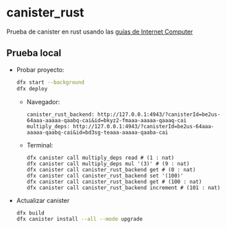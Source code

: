 # canister_rust

Prueba de canister en rust usando las [guías de Internet Computer](https://internetcomputer.org/docs/current/developer-docs/backend/rust/)

## Prueba local

-   Probar proyecto:

    ```bash
    dfx start --background
    dfx deploy
    ```

    -   Navegador:
        ```SHELL
        canister_rust_backend: http://127.0.0.1:4943/?canisterId=be2us-64aaa-aaaaa-qaabq-cai&id=bkyz2-fmaaa-aaaaa-qaaaq-cai
        multiply_deps: http://127.0.0.1:4943/?canisterId=be2us-64aaa-aaaaa-qaabq-cai&id=bd3sg-teaaa-aaaaa-qaaba-cai
        ```
    -   Terminal:

        ```SHELL
        dfx canister call multiply_deps read # (1 : nat)
        dfx canister call multiply_deps mul '(3)' # (9 : nat)
        dfx canister call canister_rust_backend get # (0 : nat)
        dfx canister call canister_rust_backend set '(100)'
        dfx canister call canister_rust_backend get # (100 : nat)
        dfx canister call canister_rust_backend increment # (101 : nat)

        ```

-   Actualizar canister

    ```bash
    dfx build
    dfx canister install --all --mode upgrade
    ```
